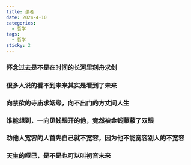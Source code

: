 ```yaml
---
title: 愚者
date: 2024-4-10
categories:
  - 哲学
tags:
  - 哲学
sticky: 2
---
```


### 怀念过去是不是在时间的长河里刻舟求剑

### 很多人说的看不到未来其实是看到了未来

### 向禁欲的寺庙求姻缘，向不出门的方丈问人生

### 谁能想到，一向见钱眼开的他，竟然被金钱蒙蔽了双眼

### 劝他人宽容的人首先自己就不宽容，因为他不能宽容别人的不宽容

### 天生的哑巴，是不是也可以叫初音未来
